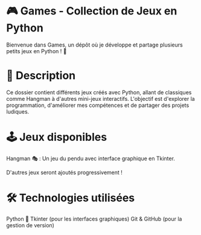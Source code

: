 # 🎮 Games - Collection de Jeux en Python
Bienvenue dans Games, un dépôt où je développe et partage plusieurs petits jeux en Python ! 🚀

# 📌 Description
Ce dossier contient différents jeux créés avec Python, allant de classiques comme Hangman à d'autres mini-jeux interactifs. 
L'objectif est d'explorer la programmation, d'améliorer mes compétences et de partager des projets ludiques.

# 🕹️ Jeux disponibles
Hangman 🎭 : Un jeu du pendu avec interface graphique en Tkinter.

D'autres jeux seront ajoutés progressivement !

# 🛠️ Technologies utilisées
Python 🐍
Tkinter (pour les interfaces graphiques)
Git & GitHub (pour la gestion de version)
